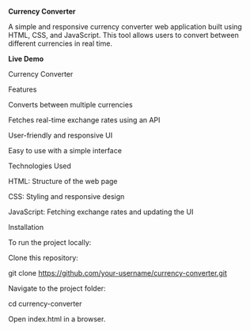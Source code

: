 **Currency Converter**

A simple and responsive currency converter web application built using HTML, CSS, and JavaScript. This tool allows users to convert between different currencies in real time.

**Live Demo**

Currency Converter

Features

Converts between multiple currencies

Fetches real-time exchange rates using an API

User-friendly and responsive UI

Easy to use with a simple interface

Technologies Used

HTML: Structure of the web page

CSS: Styling and responsive design

JavaScript: Fetching exchange rates and updating the UI

Installation

To run the project locally:

Clone this repository:

git clone https://github.com/your-username/currency-converter.git

Navigate to the project folder:

cd currency-converter

Open index.html in a browser.

